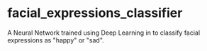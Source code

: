 # facial_expressions_classifier
A Neural Network trained using Deep Learning in to classify facial expressions as "happy" or "sad".
